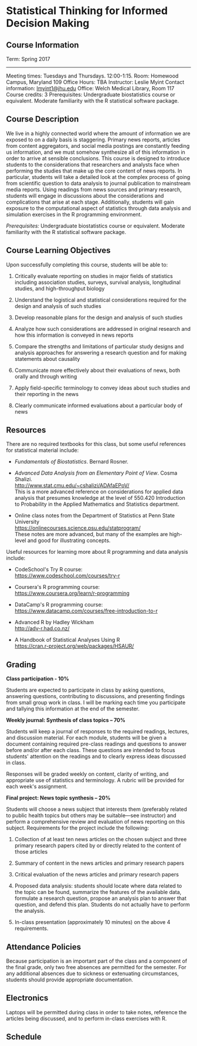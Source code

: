 # Statistical Thinking for Informed Decision Making

## Course Information

  Term:                  Spring 2017
  ---------------------- ------------------------------------------------------------
  Meeting times:         Tuesdays and Thursdays. 12:00-1:15.
  Room:                  Homewood Campus, Maryland 109
  Office Hours:          TBA
  Instructor:            Leslie Myint
  Contact information:   <lmyint1@jhu.edu>
  Office:                Welch Medical Library, Room 117
  Course credits:        3
  Prerequisites:         Undergraduate biostatistics course or equivalent. Moderate 
                         familiarity with the R statistical software package.

## Course Description

We live in a highly connected world where the amount of information we
are exposed to on a daily basis is staggering. Primary news reports,
articles from content aggregators, and social media postings are
constantly feeding us information, and we must somehow synthesize all of
this information in order to arrive at sensible conclusions. This course
is designed to introduce students to the considerations that researchers
and analysts face when performing the studies that make up the core
content of news reports. In particular, students will take a detailed
look at the complex process of going from scientific question to data
analysis to journal publication to mainstream media reports. Using
readings from news sources and primary research, students will engage in
discussions about the considerations and complications that arise at
each stage. Additionally, students will gain exposure to the
computational aspect of statistics through data analysis and simulation
exercises in the R programming environment.

*Prerequisites:* Undergraduate biostatistics course or equivalent.
Moderate familiarity with the R statistical software package.

## Course Learning Objectives

Upon successfully completing this course, students will be able to:

1.  Critically evaluate reporting on studies in major fields of
    statistics including association studies, surveys, survival
    analysis, longitudinal studies, and high-throughput biology

2.  Understand the logistical and statistical considerations required
    for the design and analysis of such studies

3.  Develop reasonable plans for the design and analysis of such studies

4.  Analyze how such considerations are addressed in original research
    and how this information is conveyed in news reports

5.  Compare the strengths and limitations of particular study designs
    and analysis approaches for answering a research question and for
    making statements about causality

6.  Communicate more effectively about their evaluations of news, both
    orally and through writing

7.  Apply field-specific terminology to convey ideas about such studies
    and their reporting in the news

8.  Clearly communicate informed evaluations about a particular body of
    news

## Resources

There are no required textbooks for this class, but some useful
references for statistical material include:

-   *Fundamentals of Biostatistics*. Bernard Rosner.

-   *Advanced Data Analysis from an Elementary Point of View*.
    Cosma Shalizi.\
    <http://www.stat.cmu.edu/~cshalizi/ADAfaEPoV/>\
    This is a more advanced reference on considerations for applied data
    analysis that presumes knowledge at the level of 550.420
    Introduction to Probability in the Applied Mathematics and
    Statistics department.

-   Online class notes from the Department of Statistics at Penn State
    University\
    <https://onlinecourses.science.psu.edu/statprogram/>\
    These notes are more advanced, but many of the examples are
    high-level and good for illustrating concepts.

Useful resources for learning more about R programming and data analysis
include:

-   CodeSchool's Try R course:\
    <https://www.codeschool.com/courses/try-r>

-   Coursera's R programming course:\
    <https://www.coursera.org/learn/r-programming>

-   DataCamp's R programming course:\
    <https://www.datacamp.com/courses/free-introduction-to-r>

-   Advanced R by Hadley Wickham\
    <http://adv-r.had.co.nz/>

-   A Handbook of Statistical Analyses Using R\
    <https://cran.r-project.org/web/packages/HSAUR/>

## Grading

**Class participation - 10%**

Students are expected to participate in class by asking questions, 
answering questions, contributing to discussions, and presenting 
findings from small group work in class. I will be marking each time 
you participate and tallying this information at the end of the 
semester.

**Weekly journal: Synthesis of class topics – 70%**

Students will keep a journal of responses to the required readings, 
lectures, and discussion material. For each module, students will be 
given a document containing required pre-class readings and questions 
to answer before and/or after each class. These questions are intended 
to focus students' attention on the readings and to clearly express 
ideas discussed in class.

Responses will be graded weekly on content, clarity of writing, and
appropriate use of statistics and terminology. A rubric will be 
provided for each week's assignment.

**Final project: News topic synthesis – 20%**

Students will choose a news subject that interests them (preferably
related to public health topics but others may be suitable—see
instructor) and perform a comprehensive review and evaluation of news
reporting on this subject. Requirements for the project include the
following:

1.  Collection of at least ten news articles on the chosen subject and
    three primary research papers cited by or directly related to the
    content of those articles

2.  Summary of content in the news articles and primary research papers

3.  Critical evaluation of the news articles and primary research papers

4.  Proposed data analysis: students should locate where data related to
    the topic can be found, summarize the features of the available
    data, formulate a research question, propose an analysis plan to
    answer that question, and defend this plan. Students do not actually
    have to perform the analysis.

5.  In-class presentation (approximately 10 minutes) on the above
    4 requirements.

## Attendance Policies

Because participation is an important part of the class and a component 
of the final grade, only two free absences are permitted for the 
semester. For any additional absences due to sickness or extenuating 
circumstances, students should provide appropriate documentation.

## Electronics

Laptops will be permitted during class in order to take notes, reference 
the articles being discussed, and to perform in-class exercises with R.

## Schedule

